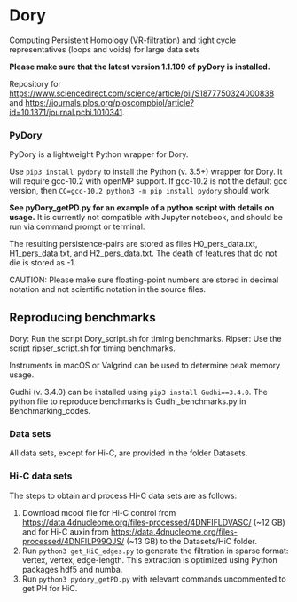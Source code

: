 # Dory
Computing Persistent Homology (VR-filtration) and tight cycle representatives (loops and voids) for large data sets

**Please make sure that the latest version 1.1.109 of pyDory is installed.**

Repository for https://www.sciencedirect.com/science/article/pii/S1877750324000838 and https://journals.plos.org/ploscompbiol/article?id=10.1371/journal.pcbi.1010341.


### PyDory
PyDory is a lightweight Python wrapper for Dory.

Use `pip3 install pydory` to install the Python (v. 3.5+) wrapper for Dory. It will require gcc-10.2 with openMP support. If gcc-10.2 is not the default gcc version, then `CC=gcc-10.2 python3 -m pip install pydory` should work.

**See pyDory_getPD.py for an example of a python script with details on usage.**
It is currently not compatible with Jupyter notebook, and should be run via command prompt or terminal.

The resulting persistence-pairs are stored as files H0_pers_data.txt, H1_pers_data.txt, and H2_pers_data.txt. The death of features that do not die is stored as -1.

CAUTION: Please make sure floating-point numbers are  stored in decimal notation and not scientific notation in the source files. 


## Reproducing benchmarks

Dory: Run the script Dory_script.sh for timing benchmarks.
Ripser: Use the script ripser_script.sh for timing benchmarks.

Instruments in macOS or Valgrind can be used to determine peak memory usage.

Gudhi (v. 3.4.0) can be installed using `pip3 install Gudhi==3.4.0`. The python file to reproduce benchmarks is Gudhi_benchmarks.py in Benchmarking_codes.

### Data sets
All data sets, except for Hi-C, are provided in the folder Datasets.

### Hi-C data sets
The steps to obtain and process Hi-C data sets are as follows:
1. Download mcool file for Hi-C control from https://data.4dnucleome.org/files-processed/4DNFIFLDVASC/ (~12 GB) and for Hi-C auxin from https://data.4dnucleome.org/files-processed/4DNFILP99QJS/ (~13 GB) to the Datasets/HiC folder.
2. Run `python3 get_HiC_edges.py` to generate the filtration in sparse format: vertex, vertex, edge-length. This extraction is optimized using Python packages hdf5 and numba.
3. Run `python3 pydory_getPD.py` with relevant commands uncommented to get PH for HiC.
